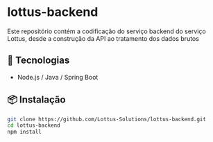 # lottus-backend
Este repositório contém a codificação do serviço backend do serviço Lottus, desde a construção da API ao tratamento dos dados brutos 

## 🚀 Tecnologias
- Node.js / Java / Spring Boot 

## 📦 Instalação
```sh
git clone https://github.com/Lottus-Solutions/lottus-backend.git
cd lottus-backend
npm install
